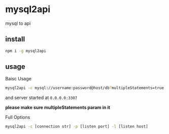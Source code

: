 # mysql2api

mysql to api

## install

```bash
npm i -g mysql2api
```

## usage

Baisc Usage

```bash
mysql2api -c mysql://username:password@host/db?multipleStatements=true
```

and server started at `0.0.0.0:3307`

**please make sure multipleStatements param in it**

Full Options

```bash
mysql2api -c [connection str] -p [listen port] -l [listen host]
```
